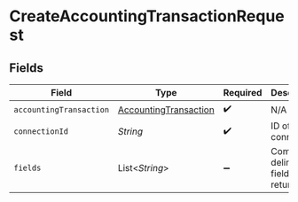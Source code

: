 # CreateAccountingTransactionRequest


## Fields

| Field                                                                 | Type                                                                  | Required                                                              | Description                                                           |
| --------------------------------------------------------------------- | --------------------------------------------------------------------- | --------------------------------------------------------------------- | --------------------------------------------------------------------- |
| `accountingTransaction`                                               | [AccountingTransaction](../../models/shared/AccountingTransaction.md) | :heavy_check_mark:                                                    | N/A                                                                   |
| `connectionId`                                                        | *String*                                                              | :heavy_check_mark:                                                    | ID of the connection                                                  |
| `fields`                                                              | List\<*String*>                                                       | :heavy_minus_sign:                                                    | Comma-delimited fields to return                                      |